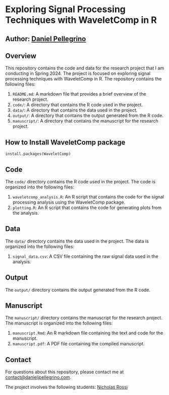 # Exploring Signal Processing Techniques with WaveletComp in R
## Author: [Daniel Pellegrino](https://danieljpellegrino.com/)

## Overview
This repository contains the code and data for the research project that I am conducting in Spring 2024.
The project is focused on exploring signal processing techniques with WaveletComp in R. The repository contains the following files:

1. `README.md`: A markdown file that provides a brief overview of the research project.
2. `code/`: A directory that contains the R code used in the project.
3. `data/`: A directory that contains the data used in the project.
4. `output/`: A directory that contains the output generated from the R code.
5. `manuscript/`: A directory that contains the manuscript for the research project.

## How to Install WaveletComp package
```{r}
install.packages(WaveletComp)
```

## Code
The `code/` directory contains the R code used in the project. The code is organized into the following files:

1. `waveletcomp_analysis.R`: An R script that contains the code for the signal processing analysis using the WaveletComp package.
2. `plotting.R`: An R script that contains the code for generating plots from the analysis.

## Data
The `data/` directory contains the data used in the project. The data is organized into the following files:

1. `signal_data.csv`: A CSV file containing the raw signal data used in the analysis.

## Output
The `output/` directory contains the output generated from the R code. 

## Manuscript
The `manuscript/` directory contains the manuscript for the research project. The manuscript is organized into the following files:

1. `manuscript.Rmd`: An R markdown file containing the text and code for the manuscript.
2. `manuscript.pdf`: A PDF file containing the compiled manuscript.

## Contact
For questions about this repository, please contact me at [contact@danieljpellegrino.com](contact@danieljpellegrino.com).

The project involves the following students: [Nicholas Rossi](https://github.com/NickRossi89)